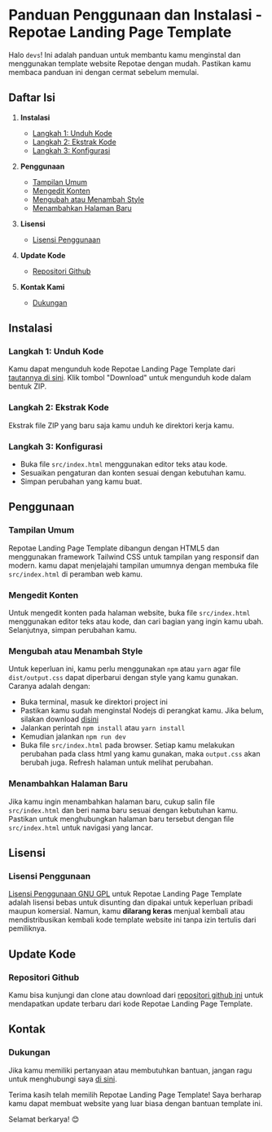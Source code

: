 # Panduan Penggunaan dan Instalasi - Repotae Landing Page Template

Halo `devs`! Ini adalah panduan untuk membantu kamu menginstal dan menggunakan template website Repotae dengan mudah. Pastikan kamu membaca panduan ini dengan cermat sebelum memulai.

## Daftar Isi
1. **Instalasi**
   - [Langkah 1: Unduh Kode](#langkah-1-unduh-kode)
   - [Langkah 2: Ekstrak Kode](#langkah-2-ekstrak-kode)
   - [Langkah 3: Konfigurasi](#langkah-3-konfigurasi)

2. **Penggunaan**
   - [Tampilan Umum](#tampilan-umum)
   - [Mengedit Konten](#mengedit-konten)
   - [Mengubah atau Menambah Style](#mengubah-atau-menambah-style)
   - [Menambahkan Halaman Baru](#menambahkan-halaman-baru)

3. **Lisensi**
   - [Lisensi Penggunaan](#lisensi-penggunaan)

4. **Update Kode**
   - [Repositori Github](#repositori-github)

5. **Kontak Kami**
   - [Dukungan](#dukungan)

## Instalasi

### Langkah 1: Unduh Kode
Kamu dapat mengunduh kode Repotae Landing Page Template dari [tautannya di sini](https://drive.google.com/file/d/1jiIxLFhzoYDqeYqsnvS33epyHaTjiU_L/view?usp=drive_link). Klik tombol "Download" untuk mengunduh kode dalam bentuk ZIP.

### Langkah 2: Ekstrak Kode
Ekstrak file ZIP yang baru saja kamu unduh ke direktori kerja kamu.

### Langkah 3: Konfigurasi
- Buka file `src/index.html` menggunakan editor teks atau kode.
- Sesuaikan pengaturan dan konten sesuai dengan kebutuhan kamu.
- Simpan perubahan yang kamu buat.

## Penggunaan

### Tampilan Umum
Repotae Landing Page Template dibangun dengan HTML5 dan menggunakan framework Tailwind CSS untuk tampilan yang responsif dan modern. kamu dapat menjelajahi tampilan umumnya dengan membuka file `src/index.html` di peramban web kamu.

### Mengedit Konten
Untuk mengedit konten pada halaman website, buka file `src/index.html` menggunakan editor teks atau kode, dan cari bagian yang ingin kamu ubah. Selanjutnya, simpan perubahan kamu.

### Mengubah atau Menambah Style
Untuk keperluan ini, kamu perlu menggunakan `npm` atau `yarn` agar file `dist/output.css` dapat diperbarui dengan style yang kamu gunakan. Caranya adalah dengan:
- Buka terminal, masuk ke direktori project ini
- Pastikan kamu sudah menginstal Nodejs di perangkat kamu. Jika belum, silakan download [disini](https://nodejs.org/en)
- Jalankan perintah `npm install` atau `yarn install`
- Kemudian jalankan `npm run dev`
- Buka file `src/index.html` pada browser. Setiap kamu melakukan perubahan pada class html yang kamu gunakan, maka `output.css` akan berubah juga. Refresh halaman untuk melihat perubahan.

### Menambahkan Halaman Baru
Jika kamu ingin menambahkan halaman baru, cukup salin file `src/index.html` dan beri nama baru sesuai dengan kebutuhan kamu. Pastikan untuk menghubungkan halaman baru tersebut dengan file `src/index.html` untuk navigasi yang lancar.

## Lisensi

### Lisensi Penggunaan
[Lisensi Penggunaan GNU GPL](https://www.gnu.org/licenses/gpl-3.0.en.html) untuk Repotae Landing Page Template adalah lisensi bebas untuk disunting dan dipakai untuk keperluan pribadi maupun komersial. Namun, kamu **dilarang keras** menjual kembali atau mendistribusikan kembali kode template website ini tanpa izin tertulis dari pemiliknya.

## Update Kode

### Repositori Github
Kamu bisa kunjungi dan clone atau download dari [repositori github ini](https://github.com/imamsutono/sales-report-saas) untuk mendapatkan update terbaru dari kode Repotae Landing Page Template.

## Kontak

### Dukungan
Jika kamu memiliki pertanyaan atau membutuhkan bantuan, jangan ragu untuk menghubungi saya [di sini](https://api.whatsapp.com/send/?phone=6285730430616).

Terima kasih telah memilih Repotae Landing Page Template! Saya berharap kamu dapat membuat website yang luar biasa dengan bantuan template ini.

Selamat berkarya! 😊